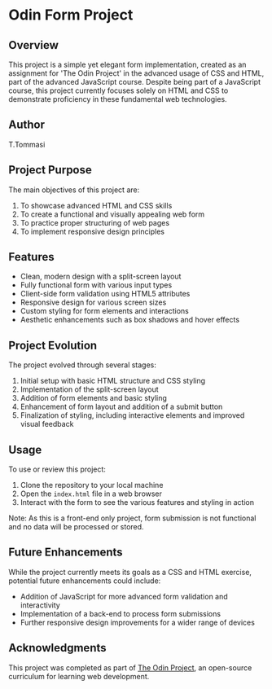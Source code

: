 # Odin Form Project

## Overview

This project is a simple yet elegant form implementation, created as an assignment for 'The Odin Project' in the advanced usage of CSS and HTML, part of the advanced JavaScript course. Despite being part of a JavaScript course, this project currently focuses solely on HTML and CSS to demonstrate proficiency in these fundamental web technologies.

## Author

T.Tommasi

## Project Purpose

The main objectives of this project are:

1. To showcase advanced HTML and CSS skills
2. To create a functional and visually appealing web form
3. To practice proper structuring of web pages
4. To implement responsive design principles

## Features

- Clean, modern design with a split-screen layout
- Fully functional form with various input types
- Client-side form validation using HTML5 attributes
- Responsive design for various screen sizes
- Custom styling for form elements and interactions
- Aesthetic enhancements such as box shadows and hover effects

## Project Evolution

The project evolved through several stages:

1. Initial setup with basic HTML structure and CSS styling
2. Implementation of the split-screen layout
3. Addition of form elements and basic styling
4. Enhancement of form layout and addition of a submit button
5. Finalization of styling, including interactive elements and improved visual feedback

## Usage

To use or review this project:

1. Clone the repository to your local machine
2. Open the `index.html` file in a web browser
3. Interact with the form to see the various features and styling in action

Note: As this is a front-end only project, form submission is not functional and no data will be processed or stored.

## Future Enhancements

While the project currently meets its goals as a CSS and HTML exercise, potential future enhancements could include:

- Addition of JavaScript for more advanced form validation and interactivity
- Implementation of a back-end to process form submissions
- Further responsive design improvements for a wider range of devices

## Acknowledgments

This project was completed as part of [The Odin Project](https://www.theodinproject.com/), an open-source curriculum for learning web development.

